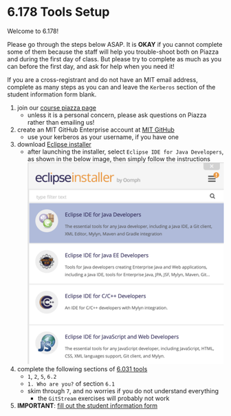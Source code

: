 # 6.178 Tools Setup

Welcome to 6.178!

Please go through the steps below ASAP. It is __OKAY__ if you cannot complete some of them because the staff will help you trouble-shoot both on Piazza and during the first day of class. But please try to complete as much as you can before the first day, and ask for help when you need it!

If you are a cross-registrant and do not have an MIT email address, complete as many steps as you can and leave the `Kerberos` section of the student information form blank.

1. join our [course piazza page](https://piazza.com/mit/spring2019/6178)
    - unless it is a personal concern, please ask questions on Piazza rather than emailing us!
1. create an MIT GitHub Enterprise account at [MIT GitHub](https://github.mit.edu)
    - use your kerberos as your username, if you have one
1. download [Eclipse installer](https://www.eclipse.org/downloads/)
    - after launching the installer, select `Eclipse IDE for Java Developers`, as shown in the below image, then simply follow the instructions ![image](images/java.png)
1. complete the following sections of [6.031 tools](http://web.mit.edu/6.031/www/fa18/getting-started/)
    - `1`, `2`, `5`, `6.2`
    - `1. Who are you?` of section `6.1`
    - skim through `7`, and no worries if you do not understand everything
        - the `GitStream` exercises will probably not work
1. __IMPORTANT__: [fill out the student information form](https://goo.gl/forms/2k7TOeZ3Xfglt6vo2)